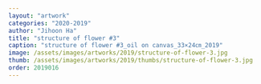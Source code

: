```yaml
---
layout: "artwork"
categories: "2020-2019"
author: "Jihoon Ha"
title: "structure of flower #3"
caption: "structure of flower #3_oil on canvas_33×24㎝_2019"
image: /assets/images/artworks/2019/structure-of-flower-3.jpg
thumb: /assets/images/artworks/2019/thumbs/structure-of-flower-3.jpg
order: 2019016
---
```

